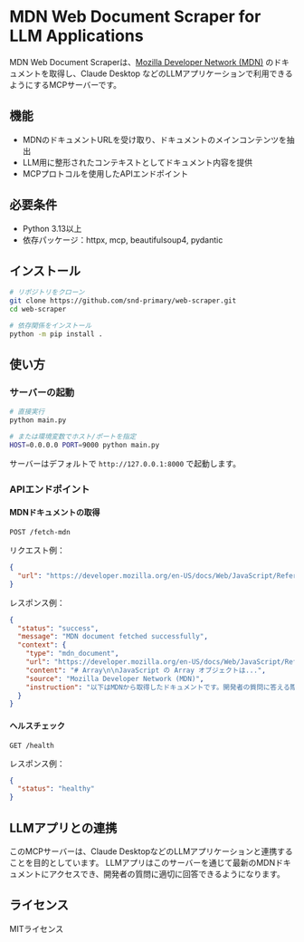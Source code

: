 # MDN Web Document Scraper for LLM Applications

MDN Web Document Scraperは、[Mozilla Developer Network (MDN)](https://developer.mozilla.org/) のドキュメントを取得し、Claude Desktop などのLLMアプリケーションで利用できるようにするMCPサーバーです。

## 機能

- MDNのドキュメントURLを受け取り、ドキュメントのメインコンテンツを抽出
- LLM用に整形されたコンテキストとしてドキュメント内容を提供
- MCPプロトコルを使用したAPIエンドポイント

## 必要条件

- Python 3.13以上
- 依存パッケージ：httpx, mcp, beautifulsoup4, pydantic

## インストール

```bash
# リポジトリをクローン
git clone https://github.com/snd-primary/web-scraper.git
cd web-scraper

# 依存関係をインストール
python -m pip install .
```

## 使い方

### サーバーの起動

```bash
# 直接実行
python main.py

# または環境変数でホスト/ポートを指定
HOST=0.0.0.0 PORT=9000 python main.py
```

サーバーはデフォルトで `http://127.0.0.1:8000` で起動します。

### APIエンドポイント

#### MDNドキュメントの取得

```http
POST /fetch-mdn
```

リクエスト例：

```json
{
  "url": "https://developer.mozilla.org/en-US/docs/Web/JavaScript/Reference/Global_Objects/Array"
}
```

レスポンス例：

```json
{
  "status": "success",
  "message": "MDN document fetched successfully",
  "context": {
    "type": "mdn_document",
    "url": "https://developer.mozilla.org/en-US/docs/Web/JavaScript/Reference/Global_Objects/Array",
    "content": "# Array\n\nJavaScript の Array オブジェクトは...",
    "source": "Mozilla Developer Network (MDN)",
    "instruction": "以下はMDNから取得したドキュメントです。開発者の質問に答える際にこの情報を参照してください。"
  }
}
```

#### ヘルスチェック

```http
GET /health
```

レスポンス例：

```json
{
  "status": "healthy"
}
```

## LLMアプリとの連携

このMCPサーバーは、Claude DesktopなどのLLMアプリケーションと連携することを目的としています。
LLMアプリはこのサーバーを通じて最新のMDNドキュメントにアクセスでき、開発者の質問に適切に回答できるようになります。

## ライセンス

MITライセンス
